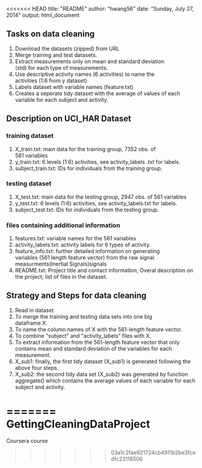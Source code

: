 <<<<<<< HEAD
title: "README"
author: "hwang56"
date: "Sunday, July 27, 2014"
output: html_document

## Tasks on data cleaning 
1. Download the datasets (zipped) from URL
2. Merge training and test datasets.
3. Extract measurements only on mean and standard deviation   
   (std) for each type of measurements.
4. Use descriptive activity names (6 activities) to name the   
   activities (1:6 from y dataset)
5. Labels dataset with variable names (feature.txt)
6. Creates a seperate tidy dataset with the average of values of 
   each variable for each subject and activity.

## Description on UCI_HAR Dataset

### training dataset 
1. X_train.txt: main data for the training group, 7352 obs. of  
   561 variables
2. y_train.txt: 6 levels (1:6) activities, see activity_labels
   .txt for labels.
3. subject_train.txt: IDs for individuals from the training 
   group.

### testing dataset 
1. X_test.txt: main data for the testing group, 2947 obs. of 561 variables
2. y_test.txt: 6 levels (1:6) activities, see activity_labels.txt for labels.
3. subject_test.txt: IDs for individuals from the testing group.

### files containing additional information
1. features.txt: variable names for the 561 variables
2. activity_labels.txt: activity labels for 6 types of activity.   
3. feature_info.txt: further detailed information on generating  
   variables (561 length feature vector) from the raw signal 
   measurments(Inertial Signals)signals
4. README.txt: Project title and contact information; Overal description on the project; list of files in the dataset.  


## Strategy and Steps for data cleaning 
1. Read in dataset
2. To merge the training and testing data sets into one big  
dataframe X.
3. To name the column names of X with the 561-length feature vector.       
4. To combine "subject" and "activity_labels" files with X. 
5. To extract information from the 561-length feature vector that only contains mean and standard deviation of the variables for each measurement.
6. X_sub1: finally, the first tidy dataset (X_sub1) is generated following the above four steps.
7. X_sub2: the second tidy data set (X_sub2) was generated by function aggregate() which contains the average values of each variable for each subject and activity.






=======
GettingCleaningDataProject
==========================

Coursera course
>>>>>>> 03a1c2fae921724cb4911b2be3fcedfc23116506
